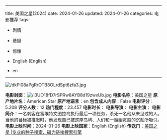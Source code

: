 
---
title: 美国之星(2024)
date: 2024-01-26
updated: 2024-01-26
categories: 电影推荐
tags:

- 剧情
- 悬疑
- 惊悚

- English (English)
- en
---

<img src="https://image.tmdb.org/t/p/original/dkPi08aPgRrOTB8OLrdSpt6zfa3.jpg" alt="/dkPi08aPgRrOTB8OLrdSpt6zfa3.jpg" title="/dkPi08aPgRrOTB8OLrdSpt6zfa3.jpg">

**电影封面**：<img src="https://image.tmdb.org/t/p/w200/l3UO18fD7rSPRw8AYB8d19zwxUb.jpg" alt="/l3UO18fD7rSPRw8AYB8d19zwxUb.jpg" title="/l3UO18fD7rSPRw8AYB8d19zwxUb.jpg">
**电影名称**：美国之星
**原产地片名**：American Star
**原产地语言**：en
**包含成人内容**：False
**电影评分**：5.208
**评分人数**：12
**热门程度**：23.457
**电影时长**：
**电影导演**：
**电影主演**：
**电影简介**：一名刺客在富埃特文图拉岛执行最后一项任务，杀死一名他从未见过的人。当他的目标被推迟时，他发现自己被这座岛屿、人们和一艘幽灵般的沉船所吸引。
**电影上映时间**：2024-01-26
**电影上映国家**：English (English)
**传送门**：[美国之星 |专业的种子搜索、磁力链接搜索引擎](https://movie.amd794.com:2083/?search=American%20Star&ordering=&mode=match_phrase&page_size=10&page=1)

